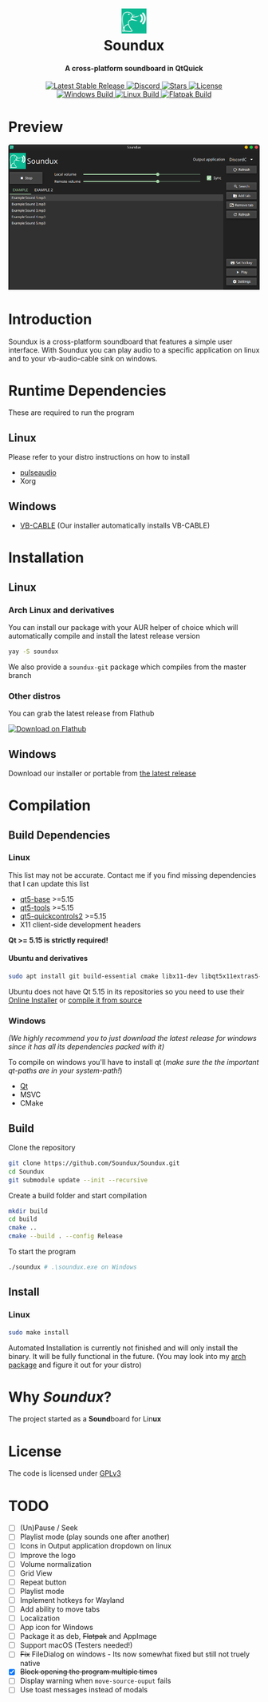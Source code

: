 <div align="center">
  <p>
    <h1>
      <a href="#readme">
        <img src="icon.png" width="50" alt="Soundboard" />
      </a>
      <br />
      Soundux
    </h1>
    <h4>A cross-platform soundboard in QtQuick</h4>
  </p>
  <p>
    <a href="https://github.com/Soundux/Soundux/releases">
      <img src="https://img.shields.io/github/release/Soundux/Soundux.svg?style=flat-square" alt="Latest Stable Release" />
    </a>
    <a href="https://discord.gg/4HwSGN4Ec2">
      <img src="https://img.shields.io/discord/697348809591750706?label=discord&style=flat-square" alt="Discord" />
    </a>
    <a href="https://github.com/Soundux/Soundux/stargazers">
      <img src="https://img.shields.io/github/stars/Soundux/Soundux?style=flat-square" alt="Stars" />
    </a>
    <a href="https://github.com/Soundux/Soundux/blob/master/LICENSE">
      <img src="https://img.shields.io/github/license/Soundux/Soundux.svg?style=flat-square" alt="License" />
    </a>
    <br>
    <a href="https://github.com/Soundux/Soundux/actions?query=workflow%3A%22Build+on+Windows%22">
      <img src="https://img.shields.io/github/workflow/status/Soundux/Soundux/Build%20on%20Windows?label=windows%20build&style=flat-square" alt="Windows Build" />
    </a>
    <a href="https://github.com/Soundux/Soundux/actions?query=workflow%3A%22Build+on+Linux%22">
      <img src="https://img.shields.io/github/workflow/status/Soundux/Soundux/Build%20on%20Linux?label=linux%20build&style=flat-square" alt="Linux Build" />
    </a>
    <a href="https://github.com/Soundux/Soundux/actions?query=workflow%3A%22Build+Flatpak%22">
      <img src="https://img.shields.io/github/workflow/status/Soundux/Soundux/Build%20Flatpak?label=flatpak%20build&style=flat-square" alt="Flatpak Build" />
    </a>
  </p>
</div>

# Preview
![Dark Interface](https://raw.githubusercontent.com/Soundux/soundux.github.io/master/src/assets/screenshots/1.png)

# Introduction
Soundux is a cross-platform soundboard that features a simple user interface.
With Soundux you can play audio to a specific application on linux and to your vb-audio-cable sink on windows.

# Runtime Dependencies
These are required to run the program

## Linux
Please refer to your distro instructions on how to install
- [pulseaudio](https://gitlab.freedesktop.org/pulseaudio/pulseaudio)
- Xorg
## Windows
- [VB-CABLE](https://vb-audio.com/Cable/) (Our installer automatically installs VB-CABLE)

# Installation

## Linux

### Arch Linux and derivatives
You can install our package with your AUR helper of choice which will automatically compile and install the latest release version
```sh
yay -S soundux
```
We also provide a `soundux-git` package which compiles from the master branch

### Other distros
You can grab the latest release from Flathub

<a
 href='https://flathub.org/apps/details/io.github.Soundux'><img 
width='240' alt='Download on Flathub' 
src='https://flathub.org/assets/badges/flathub-badge-en.png'/></a>

## Windows
Download our installer or portable from [the latest release](https://github.com/Soundux/Soundux/releases/latest)

# Compilation

## Build Dependencies

### Linux
This list may not be accurate. Contact me if you find missing dependencies that I can update this list
- [qt5-base](https://github.com/qt/qtbase) >=5.15
- [qt5-tools](https://github.com/qt/qt5) >=5.15
- [qt5-quickcontrols2](https://github.com/qt/qtquickcontrols2) >=5.15
- X11 client-side development headers

<b>Qt >= 5.15 is strictly required!</b>

#### Ubuntu and derivatives
```sh
sudo apt install git build-essential cmake libx11-dev libqt5x11extras5-dev libxi-dev
```
Ubuntu does not have Qt 5.15 in its repositories so you need to use their [Online Installer](https://www.qt.io/download-thank-you?hsLang=en) or [compile it from source](https://doc.qt.io/qt-5/build-sources.html#linux-x11)

### Windows
*(We highly recommend you to just download the latest release for windows since it has all its dependencies packed with it)*

To compile on windows you'll have to install qt (*make sure the the important qt-paths are in your system-path!*)
- [Qt](https://www.qt.io/download-thank-you?os=windows)
- MSVC
- CMake

## Build
Clone the repository
```sh
git clone https://github.com/Soundux/Soundux.git
cd Soundux
git submodule update --init --recursive
```
Create a build folder and start compilation
```sh
mkdir build
cd build
cmake ..
cmake --build . --config Release
```
To start the program
```sh
./soundux # .\soundux.exe on Windows
```

## Install

### Linux
```sh
sudo make install
```
Automated Installation is currently not finished and will only install the binary. It will be fully functional in the future. (You may look into my [arch package](https://aur.archlinux.org/cgit/aur.git/tree/PKGBUILD?h=soundux-git) and figure it out for your distro)

# Why _Soundux_?

The project started as a **Sound**board for Lin**ux**

# License
The code is licensed under [GPLv3](LICENSE)

# TODO
- [ ] (Un)Pause / Seek
- [ ] Playlist mode (play sounds one after another)
- [ ] Icons in Output application dropdown on linux
- [ ] Improve the logo
- [ ] Volume normalization
- [ ] Grid View
- [ ] Repeat button
- [ ] Playlist mode
- [ ] Implement hotkeys for Wayland
- [ ] Add ability to move tabs
- [ ] Localization
- [ ] App icon for Windows
- [ ] Package it as deb, ~~Flatpak~~ and AppImage
- [ ] Support macOS (Testers needed!)
- [ ] ~~Fix~~ FileDialog on windows - Its now somewhat fixed but still not truely native
- [x] ~~Block opening the program multiple times~~
- [ ] Display warning when `move-source-ouput` fails
- [ ] Use toast messages instead of modals
